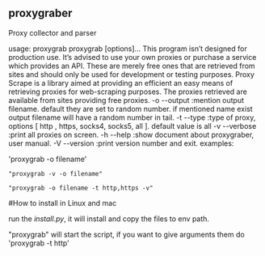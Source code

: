 ## proxygraber
Proxy collector and parser

usage: proxygrab 
proxygrab [options]... 
This program  isn’t designed for production use. It’s advised to use your own proxies 
or purchase a service which provides an API. These are merely free ones that are retrieved 
from sites and should only be used for development or testing purposes. Proxy Scrape is a library aimed
at providing an efficient an easy means of retrieving proxies for web-scraping purposes. The proxies retrieved are available
from sites providing free proxies. 
 -o   --output   :mention output filename. default they are set to random number. if mentioned name exist
 				  output filename will have a random number in tail.
 -t   --type     :type of proxy, options [ http , https, socks4, socks5, all ]. default value is all
 -v   --verbose  :print all proxies on screen.
 -h   --help     :show document about proxygraber, user manual.
 -V   --version  :print version number and exit.
 examples: 
	
  'proxygrab -o filename'
	
	"proxygrab -v -o filename"
  
	"proxygrab -o filename -t http,https -v"
  
#How to install in Linux and mac 

run the *install.py*, it will install and copy the files to env path.

"proxygrab" 
will start the script, if you want to give arguments them do 'proxygrab -t http'


